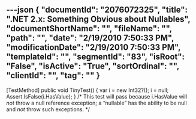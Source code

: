 ---json
{
  "documentId": "2076072325",
  "title": ".NET 2.x: Something Obvious about Nullables",
  "documentShortName": "",
  "fileName": "",
  "path": "",
  "date": "2/19/2010 7:50:33 PM",
  "modificationDate": "2/19/2010 7:50:33 PM",
  "templateId": "",
  "segmentId": "83",
  "isRoot": "False",
  "isActive": "True",
  "sortOrdinal": "",
  "clientId": "",
  "tag": ""
}
---

[TestMethod]
public void TinyTest()
{
    var i = new Int32?();
    i = null;
    Assert.IsFalse(i.HasValue);
}
/*
    This test will pass because i.HasValue will *not* throw
    a null reference exception; a “nullable” has the ability
    to be null and *not* throw such exceptions.
*/
